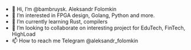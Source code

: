 - 👋 Hi, I’m @bambruysk.  Aleksandr Folomkin
- 👀 I’m interested in FPGA design, Golang, Python and more.
- 🌱 I’m currently learning Rust, compilers
- 💞️ I’m looking to collaborate on interesting project for EduTech, FinTech, HighLoad
- 📫 How to reach me 
Telegram @aleksandr_folomkin

<!---
bambruysk/bambruysk is a ✨ special ✨ repository because its `README.md` (this file) appears on your GitHub profile.
You can click the Preview link to take a look at your changes.
--->
